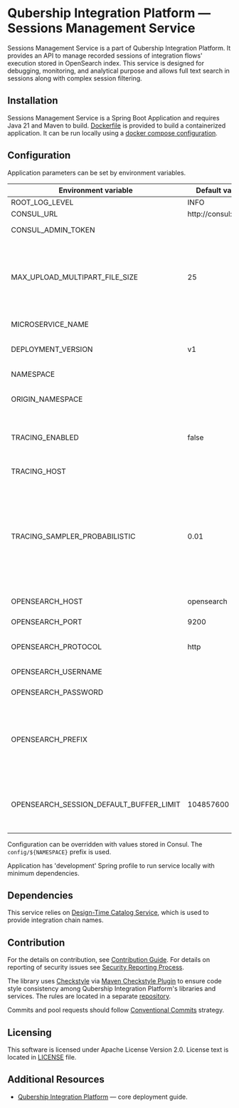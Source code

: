 # Qubership Integration Platform — Sessions Management Service

Sessions Management Service is a part of Qubership Integration Platform.
It provides an API to manage recorded sessions of integration flows' execution stored in OpenSearch index.
This service is designed for debugging, monitoring, and analytical purpose and allows full text search in sessions along with complex session filtering.

## Installation

Sessions Management Service is a Spring Boot Application and requires Java 21 and Maven to build.
[Dockerfile](Dockerfile) is provided to build a containerized application.
It can be run locally using a [docker compose configuration](https://github.com/Netcracker/qubership-integration-platform).

## Configuration

Application parameters can be set by environment variables.

| Environment variable                    | Default value      | Description                                                                                                                  |
|-----------------------------------------|--------------------|------------------------------------------------------------------------------------------------------------------------------|
| ROOT_LOG_LEVEL                          | INFO               | Logging level                                                                                                                |
| CONSUL_URL                              | http://consul:8500 | Consul URL                                                                                                                   |
| CONSUL_ADMIN_TOKEN                      |                    | Consul assess token                                                                                                          |
| MAX_UPLOAD_MULTIPART_FILE_SIZE          | 25                 | Maximum file size to upload, MB. Limits data size for upload operations like sessions import.                                |
| MICROSERVICE_NAME                       |                    | Microservice name.                                                                                                           |
| DEPLOYMENT_VERSION                      | v1                 | Deployment version for bluegreen.                                                                                            |
| NAMESPACE                               |                    | Kubernetes namespace.                                                                                                        |
| ORIGIN_NAMESPACE                        |                    | Origin namespace for bluegreen.                                                                                              |
| TRACING_ENABLED                         | false              | If true, enables application tracing via OpenTelemetry protocol.                                                             |
| TRACING_HOST                            |                    | Tracing endpoint URL.                                                                                                        |
| TRACING_SAMPLER_PROBABILISTIC           | 0.01               | Tracing sampling probability. By default, application samples only 1% of requests to prevent overwhelming the trace backend. |
| OPENSEARCH_HOST                         | opensearch         | OpenSearch host name                                                                                                         |
| OPENSEARCH_PORT                         | 9200               | OpenSearch port                                                                                                              |
| OPENSEARCH_PROTOCOL                     | http               | OpenSearch service protocol                                                                                                  |
| OPENSEARCH_USERNAME                     |                    | OpenSearch username                                                                                                          |
| OPENSEARCH_PASSWORD                     |                    | OpenSearch password                                                                                                          |
| OPENSEARCH_PREFIX                       |                    | A prefix string that is if not empty added followed by underscore to the OpenSearch index name.                              | 
| OPENSEARCH_SESSION_DEFAULT_BUFFER_LIMIT | 104857600          | Buffer limit for the OpenSearch response concumer, bytes.                                                                    |

Configuration can be overridden with values stored in Consul.
The ```config/${NAMESPACE}``` prefix is used.

Application has 'development' Spring profile to run service locally with minimum dependencies.

## Dependencies

This service relies on [Design-Time Catalog Service](https://github.com/Netcracker/qubership-integration-designtime-catalog), which is used to provide integration chain names. 

## Contribution

For the details on contribution, see [Contribution Guide](CONTRIBUTING.md). For details on reporting of security issues see [Security Reporting Process](SECURITY.md).

The library uses [Checkstyle](https://checkstyle.org/) via [Maven Checkstyle Plugin](https://maven.apache.org/plugins/maven-checkstyle-plugin/) to ensure code style consistency among Qubership Integration Platform's libraries and services. The rules are located in a separate [repository](https://github.com/Netcracker/qubership-integration-checkstyle).

Commits and pool requests should follow [Conventional Commits](https://www.conventionalcommits.org/en/v1.0.0/) strategy.

## Licensing

This software is licensed under Apache License Version 2.0. License text is located in [LICENSE](LICENSE) file.

## Additional Resources

- [Qubership Integration Platform](https://github.com/Netcracker/qubership-integration-platform) — сore deployment guide.
